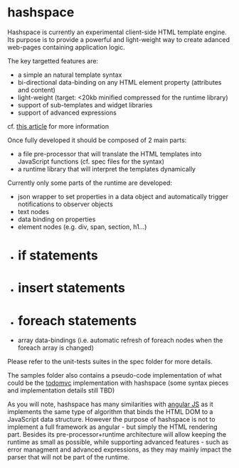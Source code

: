 hashspace
=========

Hashspace is currently an experimental client-side HTML template engine. Its purpose is to provide a powerful and light-weight way to create adanced web-pages containing application logic.

The key targetted features are:
- a simple an natural template syntax
- bi-directional data-binding on any HTML element property (attributes and content)
- light-weight (target: <20kb minified compressed for the runtime library)
- support of sub-templates and widget libraries
- support of advanced expressions

cf. [this article][key_features_blog] for more information

Once fully developed it should be composed of 2 main parts:
- a file pre-processor that will translate the HTML templates into JavaScript functions (cf. spec files for the syntax)
- a runtime library that will interpret the templates dynamically

Currently only some parts of the runtime are developed:
- json wrapper to set properties in a data object and automatically trigger notifications to observer objects
- text nodes
- data binding on properties
- element nodes (e.g. div, span, section, h1...)
- # if statements
- # insert statements
- # foreach statements
- array data-bindings (i.e. automatic refresh of foreach nodes when the foreach array is changed)

Please refer to the unit-tests suites in the spec folder for more details.

The samples folder also contains a pseudo-code implementation of what could be the [todomvc][todomvc] implementation with hashspace (some syntax pieces and implementation details still TBD)

As you will note, hashspace has many similarities with [angular JS][angular] as it implements the same type of algorithm that binds the HTML DOM to a JavaScript data structure. However the purpose of hashspace is not to implement a full framework as angular - but simply the HTML rendering part. Besides its pre-processor+runtime architecture will allow keeping the runtime as small as possible, while supporting advanced features - such as error managment and advanced expressions, as they may mainly impact the parser that will not be part of the runtime.


[key_features_blog]: http://ariatemplates.com/blog/2012/11/key-features-for-client-side-templates/
[todomvc]: http://addyosmani.github.com/todomvc/
[angular]:http://angularjs.org/
